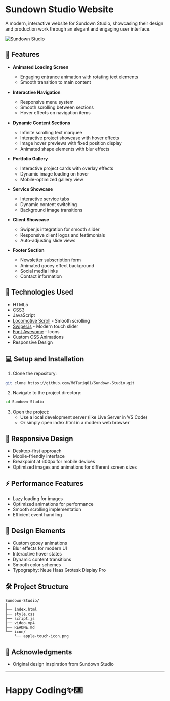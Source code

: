 # Sundown Studio Website

A modern, interactive website for Sundown Studio, showcasing their design and production work through an elegant and engaging user interface.

![Sundown Studio](https://uploads-ssl.webflow.com/64d3dd9edfb41666c35b15b7/64d3dd9edfb41666c35b15c2_Sundown%20logo.svg)

## 🌟 Features

- **Animated Loading Screen**
  - Engaging entrance animation with rotating text elements
  - Smooth transition to main content

- **Interactive Navigation**
  - Responsive menu system
  - Smooth scrolling between sections
  - Hover effects on navigation items

- **Dynamic Content Sections**
  - Infinite scrolling text marquee
  - Interactive project showcase with hover effects
  - Image hover previews with fixed position display
  - Animated shape elements with blur effects

- **Portfolio Gallery**
  - Interactive project cards with overlay effects
  - Dynamic image loading on hover
  - Mobile-optimized gallery view

- **Service Showcase**
  - Interactive service tabs
  - Dynamic content switching
  - Background image transitions

- **Client Showcase**
  - Swiper.js integration for smooth slider
  - Responsive client logos and testimonials
  - Auto-adjusting slide views

- **Footer Section**
  - Newsletter subscription form
  - Animated gooey effect background
  - Social media links
  - Contact information

## 🚀 Technologies Used

- HTML5
- CSS3
- JavaScript
- [Locomotive Scroll](https://locomotivemtl.github.io/locomotive-scroll/) - Smooth scrolling
- [Swiper.js](https://swiperjs.com/) - Modern touch slider
- [Font Awesome](https://fontawesome.com/) - Icons
- Custom CSS Animations
- Responsive Design

## 💻 Setup and Installation

1. Clone the repository:
```bash
git clone https://github.com/MdTariq01/Sundown-Studio.git
```

2. Navigate to the project directory:
```bash
cd Sundown-Studio
```

3. Open the project:
   - Use a local development server (like Live Server in VS Code)
   - Or simply open index.html in a modern web browser

## 📱 Responsive Design

- Desktop-first approach
- Mobile-friendly interface
- Breakpoint at 600px for mobile devices
- Optimized images and animations for different screen sizes

## ⚡ Performance Features

- Lazy loading for images
- Optimized animations for performance
- Smooth scrolling implementation
- Efficient event handling

## 🎨 Design Elements

- Custom gooey animations
- Blur effects for modern UI
- Interactive hover states
- Dynamic content transitions
- Smooth color schemes
- Typography: Neue Haas Grotesk Display Pro

## 🛠️ Project Structure

```
Sundown-Studio/
│
├── index.html
├── style.css
├── script.js
├── video.mp4
├── README.md
└── icon/
    └── apple-touch-icon.png
```

## 🌟 Acknowledgments

- Original design inspiration from Sundown Studio
  
- ---

# Happy Coding✨⌨️
